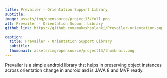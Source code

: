 ```yaml
---
title: Prevailer - Orientation Support Library
subtitle: 
image: assets/img/opensource/project13/full.png
alt: Prevailer - Orientation Support Library
github_link: https://github.com/mukeshsolanki/Prevailer-orientation-support-library-for-Android

caption:
  title: Prevailer - Orientation Support Library
  subtitle: 
  thumbnail: assets/img/opensource/project13/thumbnail.png
---
```

Prevailer is a simple android library that helps in preserving object instances across orientation
change in android and is JAVA 8 and MVP ready.
